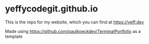 # yeffycodegit.github.io

This is the repo for my website, which you can find at https://yeff.dev

Made using https://github.com/paulkoeckdev/TerminalPortfolio as a template